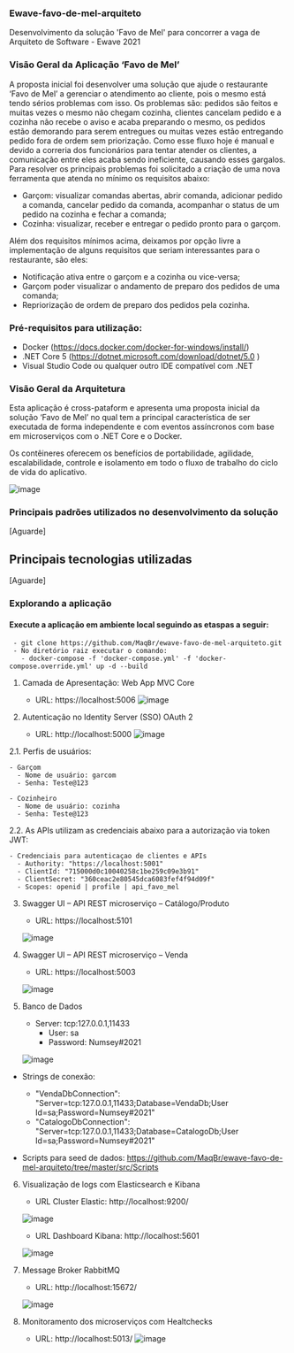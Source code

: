 ### Ewave-favo-de-mel-arquiteto
Desenvolvimento da solução 'Favo de Mel' para concorrer a vaga de Arquiteto de Software - Ewave 2021

### Visão Geral da Aplicação ‘Favo de Mel’

A proposta inicial foi desenvolver uma solução que ajude o restaurante ‘Favo de Mel’ a gerenciar o atendimento ao cliente, pois o mesmo está tendo sérios problemas com isso. Os problemas são: pedidos são feitos e muitas vezes o mesmo não chegam cozinha, clientes cancelam pedido e a cozinha não recebe o aviso e acaba preparando o mesmo, os pedidos estão demorando para serem entregues ou muitas vezes estão entregando pedido fora de ordem sem priorização.
Como esse fluxo hoje é manual e devido a correria dos funcionários para tentar atender os clientes, a comunicação entre eles acaba sendo ineficiente, causando esses gargalos.
Para resolver os principais problemas foi solicitado a criação de uma nova ferramenta que atenda no mínimo os requisitos abaixo:
- Garçom: visualizar comandas abertas, abrir comanda, adicionar pedido a comanda, cancelar pedido da comanda, acompanhar o status de um pedido na cozinha e fechar a comanda;
- Cozinha: visualizar, receber e entregar o pedido pronto para o garçom.

Além dos requisitos mínimos acima, deixamos por opção livre a implementação de alguns requisitos que seriam interessantes para o restaurante, são eles:
-  Notificação ativa entre o garçom e a cozinha ou vice-versa;
-  Garçom poder visualizar o andamento de preparo dos pedidos de uma comanda;
-  Repriorização de ordem de preparo dos pedidos pela cozinha.

### Pré-requisitos para utilização:
- Docker (https://docs.docker.com/docker-for-windows/install/)
- .NET Core 5 (https://dotnet.microsoft.com/download/dotnet/5.0 )
- Visual Studio Code ou qualquer outro IDE compatível com .NET

### Visão Geral da Arquitetura

Esta aplicação é cross-pataform e apresenta uma proposta inicial da solução ‘Favo de Mel’ no qual tem a principal característica de ser executada de forma independente e com eventos assíncronos com base em microserviços com o .NET Core e o Docker.

Os contêineres oferecem os benefícios de portabilidade, agilidade, escalabilidade, controle e isolamento em todo o fluxo de trabalho do ciclo de vida do aplicativo. 

![image](https://user-images.githubusercontent.com/19453244/129207906-9c06c7d5-3886-440e-8703-14122bb36550.png)

### Principais padrões utilizados no desenvolvimento da solução
[Aguarde]

## Principais tecnologias utilizadas
[Aguarde]

### Explorando a aplicação

#### Execute a aplicação em ambiente local seguindo as etaspas a seguir:
     - git clone https://github.com/MaqBr/ewave-favo-de-mel-arquiteto.git
     - No diretório raiz executar o comando:
       - docker-compose -f 'docker-compose.yml' -f 'docker-compose.override.yml' up -d --build

1. Camada de Apresentação: Web App MVC Core
   - URL: https://localhost:5006
    ![image](https://user-images.githubusercontent.com/19453244/129215456-9d120692-6008-4d1a-a730-6cefd9122bc9.png)

2. Autenticação no Identity Server (SSO) OAuth 2 
   - URL: http://localhost:5000
    ![image](https://user-images.githubusercontent.com/19453244/129215180-ac5106d6-0674-4017-8c60-7a9a669cc485.png)

2.1. Perfis de usuários:

    - Garçom
      - Nome de usuário: garcom
      - Senha: Teste@123

    - Cozinheiro
      - Nome de usuário: cozinha
      - Senha: Teste@123

2.2. As APIs utilizam as credenciais abaixo para a autorização via token JWT:
    
    - Credenciais para autenticaçao de clientes e APIs
      - Authority: "https://localhost:5001"
      - ClientId: "715000d0c10040258c1be259c09e3b91"
      - ClientSecret: "360ceac2e80545dca6083fef4f94d09f"
      - Scopes: openid | profile | api_favo_mel

3. Swagger UI – API REST microserviço – Catálogo/Produto
   - URL: https://localhost:5101

    ![image](https://user-images.githubusercontent.com/19453244/129218403-fbe97d75-d50e-4627-8a0a-33554de83654.png)


4. Swagger UI – API REST microserviço – Venda
   - URL: https://localhost:5003

    ![image](https://user-images.githubusercontent.com/19453244/129219798-b693cc0e-b5d5-4d90-8c37-8d0da7ab3456.png)

5. Banco de Dados

   - Server: tcp:127.0.0.1,11433
     - User: sa
     - Password: Numsey#2021

   ![image](https://user-images.githubusercontent.com/19453244/129221734-2a1bc9b8-b48d-4251-8efd-b1b9ebcb676f.png)


  - Strings de conexão:
    - "VendaDbConnection": "Server=tcp:127.0.0.1,11433;Database=VendaDb;User Id=sa;Password=Numsey#2021"
    - "CatalogoDbConnection": "Server=tcp:127.0.0.1,11433;Database=CatalogoDb;User Id=sa;Password=Numsey#2021"

- Scripts para seed de dados:
https://github.com/MaqBr/ewave-favo-de-mel-arquiteto/tree/master/src/Scripts


6.  Visualização de logs com Elasticsearch e Kibana

    - URL Cluster Elastic: http://localhost:9200/

    ![image](https://user-images.githubusercontent.com/19453244/129223746-a902f10d-8e7e-471b-882b-ce4e3729cb8e.png)

    - URL Dashboard Kibana: http://localhost:5601

    ![image](https://user-images.githubusercontent.com/19453244/129224025-3cf06da7-bc95-49e4-9307-7034542e8954.png)

7. Message Broker RabbitMQ

    - URL: http://localhost:15672/

    ![image](https://user-images.githubusercontent.com/19453244/129224660-5b56a927-275f-4e27-a5cf-1a38172cb60a.png)

8. Monitoramento dos microserviços com Healtchecks

    - URL: http://localhost:5013/
    ![image](https://user-images.githubusercontent.com/19453244/129225181-60c83fbb-be2e-4d96-8371-fe6542a1b7dc.png)

